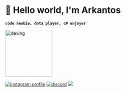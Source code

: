# 👀 Hello world, I'm Arkantos
**`code newbie, dota player, c# enjoyer`**


<img src="https://media.giphy.com/media/v1.Y2lkPTc5MGI3NjExY254a3h4dmljbjlud2RtYjZ6djZhZHU2N29uajdjaGp6ZG44dWdoMSZlcD12MV9naWZzX3NlYXJjaCZjdD1n/bGgsc5mWoryfgKBx1u/giphy.gif" alt="deving" width="150" />
<p align="left">
  <a href="https://www.instagram.com/arkantoskjm/">
    <img alt="instagram profile" title="Follow my instagram"
      src="https://img.shields.io/badge/Instagram-%23E4405F.svg?style=for-the-badge&logo=Instagram&logoColor=white" /></a>
  <a href="https://discord.com/invite/kKSqTm3yRH">
    <img title="discord" src="https://img.shields.io/badge/Discord-%235865F2.svg?style=for-the-badge&logo=discord&logoColor=white"/></a>     
  <a href="https://www.reddit.com">
    <img src="https://www.svgrepo.com/show/475675/reddit-color.svg" width:"50"/></a>
</p>
